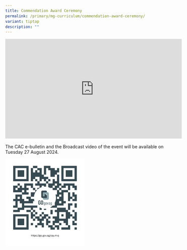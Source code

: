 ```yaml
---
title: Commendation Award Ceremony
permalink: /primary/mg-curriculum/commendation-award-ceremony/
variant: tiptap
description: ""
---
```

<p></p>
<div class="iframe-wrapper">
<iframe height="315" width="560" allowfullscreen="true" frameborder="0" src="https://www.youtube.com/embed/Kb5SNRl3dA8?si=fIhnkKhsxCV5ewnq"></iframe>
</div>
<p></p>
<p>The CAC e-bulletin and the Broadcast video of the event will be available
on Tuesday 27 August 2024.</p><a class="isomer-image-wrapper" href="https://file.go.gov.sg/cqumiq.pdf"><img style="width: 50%;" height="auto" width="100%" alt="" src="/images/Primary/https___go_gov_sg_cqumiq.png"></a>
<p></p>